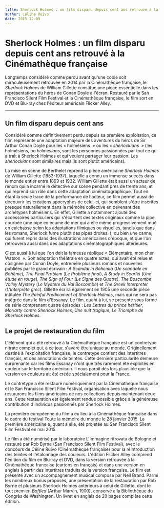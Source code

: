 ```yaml
---
title: Sherlock Holmes : un film disparu depuis cent ans retrouvé à la Cinémathèque française
author: Céline Ruivo
date: 2015-12-09
---
```

# Sherlock Holmes : un film disparu depuis cent ans retrouvé à la Cinémathèque française

Longtemps considéré comme perdu avant qu'une copie soit miraculeusement retrouvée en 2014 par la Cinémathèque française, le *Sherlock Holmes* de William Gillette constitue une pièce essentielle dans les représentations du héros de Conan Doyle à l'écran. Restauré par le San Francisco Silent Film Festival et la Cinémathèque française, le film sort en DVD et Blu-ray chez l'éditeur américain Flicker Alley.

---

## Un film disparu depuis cent ans

Considéré comme définitivement perdu depuis sa première exploitation, ce film représente une adaptation majeure des aventures du héros de Sir Arthur Conan Doyle pour les «&nbsp;holmésiens&nbsp;&nbsp;» ou les *«&nbsp;sherlockians&nbsp;&nbsp;»* (les holmésiens, ou *holmesians*, sont les personnes passionnées par tout ce qui a trait à Sherlock Holmes et qui veulent partager leur passion. Les *sherlockians* sont similaires mais ils sont plutôt américains). 

La mise en scène de Berthelet reprend la pièce américaine *Sherlock Holmes* de William Gillette (1853-1937), laquelle a connu un immense succès dans le monde entier entre 1899 et 1932. William Gillette était aussi un acteur de renom qui a incarné le détective sur scène pendant près de trente ans, et qui reprend son rôle dans cette adaptation cinématographique. Tout en étant la seule trace de la performance de l'acteur, ce film permet aussi de découvrir les créations apocryphes de celui-ci, qui semblent s'être inscrites presque naturellement dans la mémoire collective en devenant des archétypes holmésiens. En effet, Gillette a notamment ajouté des accessoires particuliers qui s'écartent des textes originaux comme la pipe courbée (une pipe en écume de mer qui a elle même progressivement mué en calebasse selon les adaptations filmiques ou visuelles, tandis que dans les romans, Sherlock fume plutôt des pipes droites. ), ou bien une canne, qui furent repris dans des illustrations américaines d'époque, et que l'on retrouvera aussi dans des adaptations cinématographiques ultérieures.

C'est aussi à lui que l'on doit la fameuse réplique «&nbsp;Élémentaire, mon cher Watson &nbsp;». Son adaptation théâtrale en quatre actes, qui avait été relue et cosignée par Conan Doyle, entremêle plusieurs romans et nouvelles publiées par le grand écrivain : *A Scandal in Bohemia* (*Un scandale en Bohême*), *The Final Problem* (*Le Problème final*), *A Study in Scarlet* (*Une étude en rouge*), *The Sign of Four* (*Le Signe des Quatre*), *The Boscombe Valley Mystery* (*Le Mystère du Val Boscombe*) et *The Greek Interpreter* (*L'Interprète grec*). Gillette écrira également en 1905 une seconde pièce intitulée *The Painful Predicament of Sherlock Holmes*, mais qui ne sera pas intégrée dans le film d'Essanay. Le film, quant à lui, se présente sous forme de série comprenant quatre épisodes : *Les Lettres du prince héritier*, *Moriarty contre Sherlock Holmes*, *Une nuit tragique*, *Le Triomphe de Sherlock Holmes*.

## Le projet de restauration du film

L'élément qui a été retrouvé à la Cinémathèque française est un contretype nitrate complet qui, à ce jour, s'avère être unique au monde. Originellement destiné à l'exploitation française, le contretype contient des intertitres français, et des annotations de teintes. Cette dernière particularité demeure surprenante car les films Essanay n'ont que très rarement été exploités en couleur sur le territoire américain. Il nous paraît dès lors plausible que la version en couleurs ait été créée spécialement pour la France.

Le contretype a été restauré numériquement par la Cinémathèque française et le San Francisco Silent Film Festival, organisation avec laquelle nous restaurons les films américains de nos collections depuis maintenant deux ans. Cette restauration est également rendue possible grâce à la généreuse contribution d'individus passionnés par Sherlock Holmes.

La première européenne du film a eu lieu à la Cinémathèque française dans le cadre du festival Toute la mémoire du monde le 28 janvier 2015. La première américaine a, quant à elle, été projetée au San Francisco Silent Film Festival en mai 2015.

Le film a été numérisé par le laboratoire L'Immagine ritrovata de Bologne et restauré par Rob Byrne (San Francisco Silent Film Festival), avec le concours de Céline Ruivo (Cinémathèque française) pour la réintroduction des teintes et l'étalonnage des couleurs. L'édition Flicker Alley comprend l'édition du film en Blu-ray et DVD, dans la version retrouvée à la Cinémathèque française (cartons en français) et dans une version en anglais à partir des intertitres traduits de la version française. Le film est présenté avec un accompagnement musical composé par Neil Brand. Parmi les nombreux bonus proposés, une présentation de la restauration par Rob Byrne et plusieurs Sherlock Holmes antérieurs à celui de Gillette, dont le tout premier, *Baffled* (Arthur Marvin, 1900), conservé à la Bibliothèque du Congrès de Washington. Un livret en anglais de 20 pages complète cette édition.